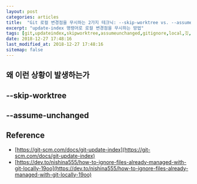 ```yaml
---
layout: post
categories: articles
title:  "Git 로컬 변경점을 무시하는 2가지 테크닉: --skip-worktree vs. --assume-unchanged"
excerpt: "update-index 명령어로 로컬 변경점을 무시하는 방법"
tags: [git,updateindex,skipworktree,assumeunchanged,gitignore,local,깃,업데이트인덱스,인덱스,로컬]
date: 2018-12-27 17:48:16
last_modified_at: 2018-12-27 17:48:16
sitemap: false
---
```


## 왜 이런 상황이 발생하는가

## --skip-worktree

## --assume-unchanged

## Reference

* [https://git-scm.com/docs/git-update-index](https://git-scm.com/docs/git-update-index)
* [https://dev.to/nishina555/how-to-ignore-files-already-managed-with-git-locally-19oo](https://dev.to/nishina555/how-to-ignore-files-already-managed-with-git-locally-19oo)
